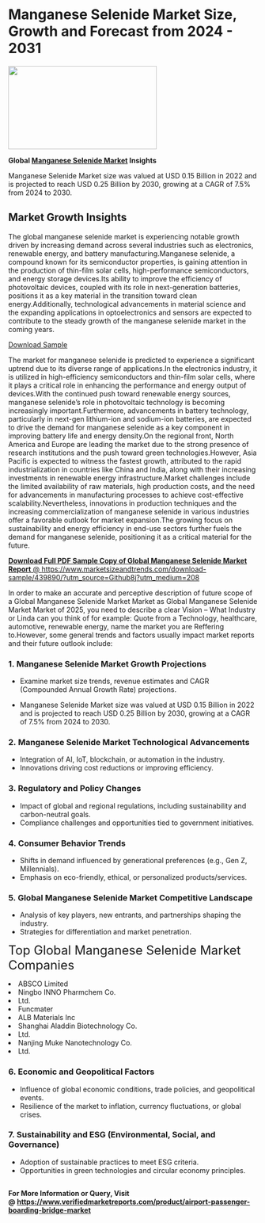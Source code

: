 <H1>Manganese Selenide Market Size, Growth and Forecast from 2024 - 2031</H1><img class="aligncenter size-medium wp-image-584254" src="https://thirdeyenews.in/wp-content/uploads/2024/09/Global-Market-Research-300x168.jpeg" alt="" width="300" height="168" /><p><strong>Global&nbsp;<a href="https://www.marketsizeandtrends.com/download-sample/439890/?utm_source=Github8j?utm_medium=208">Manganese Selenide Market</a> Insights</strong></p><p>Manganese Selenide Market size was valued at USD 0.15 Billion in 2022 and is projected to reach USD 0.25 Billion by 2030, growing at a CAGR of 7.5% from 2024 to 2030.</p><p><h2>Market Growth Insights</h2> <p>The global manganese selenide market is experiencing notable growth driven by increasing demand across several industries such as electronics, renewable energy, and battery manufacturing.Manganese selenide, a compound known for its semiconductor properties, is gaining attention in the production of thin-film solar cells, high-performance semiconductors, and energy storage devices.Its ability to improve the efficiency of photovoltaic devices, coupled with its role in next-generation batteries, positions it as a key material in the transition toward clean energy.Additionally, technological advancements in material science and the expanding applications in optoelectronics and sensors are expected to contribute to the steady growth of the manganese selenide market in the coming years.</p> <p><a href="#">Download Sample</a></p> <p>The market for manganese selenide is predicted to experience a significant uptrend due to its diverse range of applications.In the electronics industry, it is utilized in high-efficiency semiconductors and thin-film solar cells, where it plays a critical role in enhancing the performance and energy output of devices.With the continued push toward renewable energy sources, manganese selenide’s role in photovoltaic technology is becoming increasingly important.Furthermore, advancements in battery technology, particularly in next-gen lithium-ion and sodium-ion batteries, are expected to drive the demand for manganese selenide as a key component in improving battery life and energy density.On the regional front, North America and Europe are leading the market due to the strong presence of research institutions and the push toward green technologies.However, Asia Pacific is expected to witness the fastest growth, attributed to the rapid industrialization in countries like China and India, along with their increasing investments in renewable energy infrastructure.Market challenges include the limited availability of raw materials, high production costs, and the need for advancements in manufacturing processes to achieve cost-effective scalability.Nevertheless, innovations in production techniques and the increasing commercialization of manganese selenide in various industries offer a favorable outlook for market expansion.The growing focus on sustainability and energy efficiency in end-use sectors further fuels the demand for manganese selenide, positioning it as a critical material for the future.<p><a href="#"></p><p><span class=""><strong>Download Full PDF Sample Copy of Global Manganese Selenide Market Report</strong> @ <a href="https://www.marketsizeandtrends.com/download-sample/439890/?utm_source=Github8j?utm_medium=208" target="_blank">https://www.marketsizeandtrends.com/download-sample/439890/?utm_source=Github8j?utm_medium=208</a></span></p><p>In order to make an accurate and perceptive description of future scope of a Global&nbsp;Manganese Selenide Market Market as Global&nbsp;Manganese Selenide Market Market of 2025, you need to describe a clear Vision &ndash; What Industry or Linda can you think of for example: Quote from a Technology, healthcare, automotive, renewable energy, name the market you are Reffering to.However, some general trends and factors usually impact market reports and their future outlook include:</p><h3>1.&nbsp;<strong>Manganese Selenide Market Growth Projections</strong></h3><ul><li>Examine market size trends, revenue estimates and CAGR (Compounded Annual Growth Rate) projections.</li><li><p>Manganese Selenide Market size was valued at USD 0.15 Billion in 2022 and is projected to reach USD 0.25 Billion by 2030, growing at a CAGR of 7.5% from 2024 to 2030.</p></li></ul><h3>2.&nbsp;<strong>Manganese Selenide Market Technological Advancements</strong></h3><ul><li>Integration of AI, IoT, blockchain, or automation in the industry.</li><li>Innovations driving cost reductions or improving efficiency.</li></ul><h3>3.&nbsp;<strong>Regulatory and Policy Changes</strong></h3><ul><li>Impact of global and regional regulations, including sustainability and carbon-neutral goals.</li><li>Compliance challenges and opportunities tied to government initiatives.</li></ul><h3>4.&nbsp;<strong>Consumer Behavior Trends</strong></h3><ul><li>Shifts in demand influenced by generational preferences (e.g., Gen Z, Millennials).</li><li>Emphasis on eco-friendly, ethical, or personalized products/services.</li></ul><h3>5.&nbsp;<strong>Global Manganese Selenide Market Competitive Landscape</strong></h3><ul><li>Analysis of key players, new entrants, and partnerships shaping the industry.</li><li>Strategies for differentiation and market penetration.</li></ul><p data-pm-slice="1 1 []"><span style="color: inherit; font-family: inherit; font-size: 25px;">Top Global Manganese Selenide Market Companies</span></p><div class="" data-test-id=""><p><li>ABSCO Limited</li><li> Ningbo INNO Pharmchem Co.</li><li>Ltd.</li><li> Funcmater</li><li> ALB Materials Inc</li><li> Shanghai Aladdin Biotechnology Co.</li><li> Ltd.</li><li> Nanjing Muke Nanotechnology Co.</li><li> Ltd.</li></p></div><h3>6.&nbsp;<strong>Economic and Geopolitical Factors</strong></h3><ul><li>Influence of global economic conditions, trade policies, and geopolitical events.</li><li>Resilience of the market to inflation, currency fluctuations, or global crises.</li></ul><h3>7.&nbsp;<strong>Sustainability and ESG (Environmental, Social, and Governance)</strong></h3><ul><li>Adoption of sustainable practices to meet ESG criteria.</li><li>Opportunities in green technologies and circular economy principles.</li></ul><h2><strong style="font-size: 14px;">For More Information or Query, Visit @&nbsp;</strong><a style="background-color: #ffffff; font-size: 14px;" href="https://www.marketsizeandtrends.com/report/manganese-selenide-market/" target="_blank">https://www.verifiedmarketreports.com/product/airport-passenger-boarding-bridge-market</a></h2>